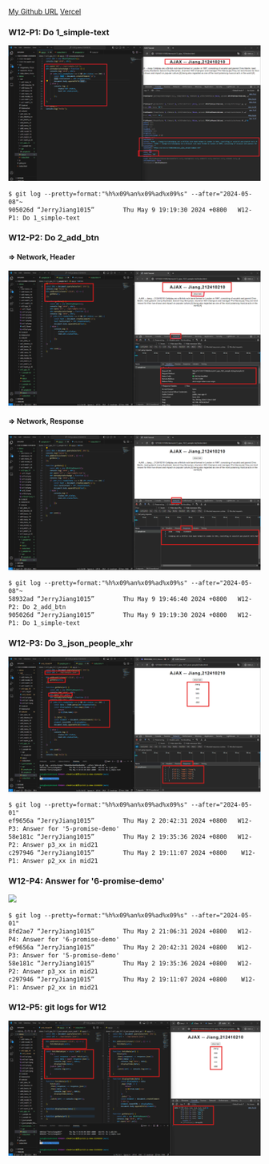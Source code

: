 [My Github URL](https://github.com/JerryJiang1115/1122-js-demo-212411211)
[Vercel](https://1122-js-demo-212411211.vercel.app/#)

### W12-P1: Do 1_simple-text

![](w12-p1.png)

```
$ git log --pretty=format:"%h%x09%an%x09%ad%x09%s" --after="2024-05-08"~
905026d “JerryJiang1015”        Thu May 9 19:19:30 2024 +0800   W12-P1: Do 1_simple-text
```

### W12-P2: Do 2_add_btn
 
#### => Network, Header
 
![](w12-p2-1.png)
 
#### => Network, Response
 
![](w12-p2-2.png)
 
```
$ git log --pretty=format:"%h%x09%an%x09%ad%x09%s" --after="2024-05-08"~
58932ad “JerryJiang1015”        Thu May 9 19:46:40 2024 +0800   W12-P2: Do 2_add_btn
905026d “JerryJiang1015”        Thu May 9 19:19:30 2024 +0800   W12-P1: Do 1_simple-text

```

### W12-P3: Do 3_json_people_xhr
 
![](w12-p3.png)

```
$ git log --pretty=format:"%h%x09%an%x09%ad%x09%s" --after="2024-05-01"
ef9656a “JerryJiang1015”        Thu May 2 20:42:31 2024 +0800   W12-P3: Answer for '5-promise-demo'
58e181c “JerryJiang1015”        Thu May 2 19:35:36 2024 +0800   W12-P2: Answer p3_xx in mid21
c297946 “JerryJiang1015”        Thu May 2 19:11:07 2024 +0800    W12-P1: Answer p2_xx in mid21

```

### W12-P4: Answer for '6-promise-demo'

![](w12-p4.png)

```
$ git log --pretty=format:"%h%x09%an%x09%ad%x09%s" --after="2024-05-01"
8fd2ae7 “JerryJiang1015”        Thu May 2 21:06:31 2024 +0800   W12-P4: Answer for '6-promise-demo'
ef9656a “JerryJiang1015”        Thu May 2 20:42:31 2024 +0800   W12-P3: Answer for '5-promise-demo'
58e181c “JerryJiang1015”        Thu May 2 19:35:36 2024 +0800   W12-P2: Answer p3_xx in mid21
c297946 “JerryJiang1015”        Thu May 2 19:11:07 2024 +0800    W12-P1: Answer p2_xx in mid21

```

### W12-P5: git logs for W12

![](w12-p5.png)

```

```
